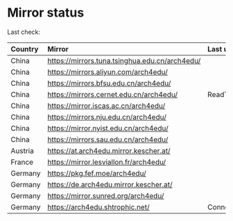 <script src="./time.js"></script>
# Mirror status
Last check: <script type="text/javascript">localize(1752088856.944154);</script>

|Country|Mirror|Last update|
|:------|:-----|:----------|
|China|https://mirrors.tuna.tsinghua.edu.cn/arch4edu/|<script type="text/javascript">localize(1752043741);</script>|
|China|https://mirrors.aliyun.com/arch4edu/|<script type="text/javascript">localize(1752043741);</script>|
|China|https://mirrors.bfsu.edu.cn/arch4edu/|<script type="text/javascript">localize(1752043741);</script>|
|China|https://mirrors.cernet.edu.cn/arch4edu/|ReadTimeout|
|China|https://mirror.iscas.ac.cn/arch4edu/|<script type="text/javascript">localize(1752043741);</script>|
|China|https://mirrors.nju.edu.cn/arch4edu/|<script type="text/javascript">localize(1751957409);</script>|
|China|https://mirror.nyist.edu.cn/arch4edu/|<script type="text/javascript">localize(1752043741);</script>|
|China|https://mirrors.sau.edu.cn/arch4edu/|<script type="text/javascript">localize(1752000532);</script>|
|Austria|https://at.arch4edu.mirror.kescher.at/|<script type="text/javascript">localize(1752043741);</script>|
|France|https://mirror.lesviallon.fr/arch4edu/|<script type="text/javascript">localize(1752043741);</script>|
|Germany|https://pkg.fef.moe/arch4edu/|<script type="text/javascript">localize(1752043741);</script>|
|Germany|https://de.arch4edu.mirror.kescher.at/|<script type="text/javascript">localize(1752043741);</script>|
|Germany|https://mirror.sunred.org/arch4edu/|<script type="text/javascript">localize(1752043741);</script>|
|Germany|https://arch4edu.shtrophic.net/|ConnectionError|

<script src="./tablefilter/tablefilter.js"></script>
<script src="./table.js"></script>